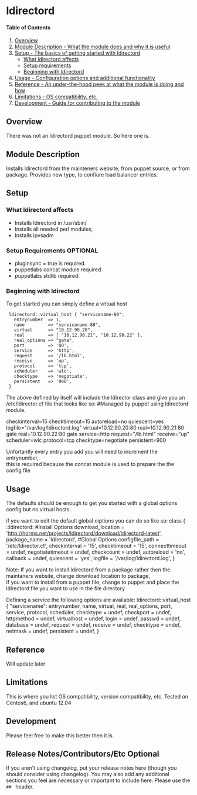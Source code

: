 # ldirectord

#### Table of Contents

1. [Overview](#overview)
2. [Module Description - What the module does and why it is useful](#module-description)
3. [Setup - The basics of getting started with ldirectord](#setup)
    * [What ldirectord affects](#what-ldirectord-affects)
    * [Setup requirements](#setup-requirements)
    * [Beginning with ldirectord](#beginning-with-ldirectord)
4. [Usage - Configuration options and additional functionality](#usage)
5. [Reference - An under-the-hood peek at what the module is doing and how](#reference)
5. [Limitations - OS compatibility, etc.](#limitations)
6. [Development - Guide for contributing to the module](#development)

## Overview

There was not an ldirectord puppet module.  So here one is.

## Module Description

Installs ldirectord from the mainteners website, from puppet source, 
or from package. Provides new type, to confiure load balancer entries.

## Setup

### What ldirectord affects

* Installs ldirectord in /usr/sbin/
* Installs all needed perl modules,
* Installs ipvsadm

### Setup Requirements **OPTIONAL**

* pluginsync = true is required.
* puppetlabs concat module required
* puppetlabs stdlib required.

### Beginning with ldirectord

To get started you can simply define a vritual host

     ldirectord::virtual_host { "servicename-80":
       entrynumber  => 1,
       name         => "servicename-80",
       virtual      => "10.12.90.20",
       real         => [ "10.12.90.21", "10.12.90.22" ],
       real_options => "gate",
       port         => '80',
       service      => 'http',
       request      => '/lb.html',
       receive      => 'up',
       protocol     => 'tcp',
       scheduler    => 'wlc',
       checktype    => 'negotiate',
       persistent   => '900',
     }

The above defined by itself will include the ldirector class 
and give you an /etc/ldirector.cf file that looks like so:
#Managed by puppet using ldirectord module.

checkinterval=15
checktimeout=15
autoreload=no
quiescent=yes
logfile="/var/log/ldirectord.log"
virtual=10.12.90.20:80
    real=10.12.90.21:80 gate
    real=10.12.90.22:80 gate
    service=http
    request="/lb.html"
    receive="up"
    scheduler=wlc
    protocol=tcp
    checktype=negotiate
    persistent=900

Unfortantly every entry you add you will need to increment the entrynumber,  
this is required because the concat module is used to prepare the the config file


## Usage

The defaults should be enough to get you started with a global options config but no 
virtual hosts.

if you want to edit the default global oiptions you can do so like so:
class { ::ldirectord:
  #Install Options
  download_location = 'http://horms.net/projects/ldirectord/download/ldirectord-latest',
  package_name      = 'ldirectord',
  #Global Options
  configfile_path   = '/etc/ldirector.cf',
  checkinterval     = '15',
  checktimeout      = '15',
  connecttimeout    = undef,
  negotiatetimeout  = undef,
  checkcount        = undef,
  autoreload        = 'no',
  callback          = undef,
  quiescent         = 'yes',
  logfile           = '/var/log/ldirectord.log',
}

Note:  If you want to install ldirectord from a package rather then the maintaners website,  change download location to package,  
       If you want to install from a puppet file,  change to puppet and place the ldirectord file you want to use in the file directory

Defining a service the following options are available:
ldirectord::virtual_host { "servicename":
  entrynumber,
  name,
  virtual,
  real,
  real_options,
  port,
  service,
  protocol,
  scheduler,
  checktype = undef,
  checkport = undef,
  httpmethod = undef,
  virtualhost = undef,
  login = undef,
  passwd = undef,
  database = undef,
  request = undef,
  receive = undef,
  checktype = undef,
  netmask = undef,
  persistent = undef,
}


## Reference

Will update later

## Limitations

This is where you list OS compatibility, version compatibility, etc.
Tested on Centos6, and ubuntu 12.04

## Development

Please feel free to make this better then it is.

## Release Notes/Contributors/Etc **Optional**

If you aren't using changelog, put your release notes here (though you should
consider using changelog). You may also add any additional sections you feel are
necessary or important to include here. Please use the `## ` header.
